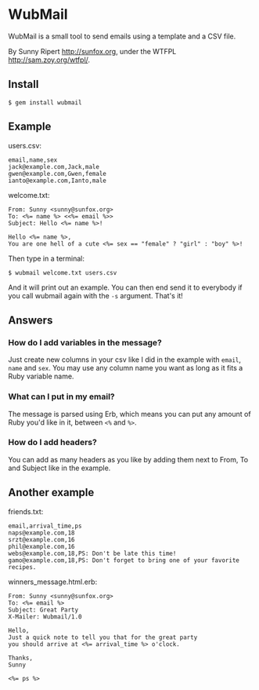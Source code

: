 WubMail
=======

WubMail is a small tool to send emails using a template and a CSV file.

By Sunny Ripert <http://sunfox.org>, under the WTFPL <http://sam.zoy.org/wtfpl/>.

Install
-------

    $ gem install wubmail

Example
-------

users.csv:

    email,name,sex
    jack@example.com,Jack,male
    gwen@example.com,Gwen,female
    ianto@example.com,Ianto,male

welcome.txt:

    From: Sunny <sunny@sunfox.org>
    To: <%= name %> <<%= email %>>
    Subject: Hello <%= name %>!

    Hello <%= name %>,
    You are one hell of a cute <%= sex == "female" ? "girl" : "boy" %>!

Then type in a terminal:

    $ wubmail welcome.txt users.csv

And it will print out an example. You can then end send it to everybody if you call wubmail again with the `-s` argument. That's it!


Answers
-------

### How do I add variables in the message?

Just create new columns in your csv like I did in the example with `email`, `name` and `sex`. You may use any column name you want as long as it fits a Ruby variable name.

### What can I put in my email?

The message is parsed using Erb, which means you can put any amount of Ruby you'd like in it, between `<%` and `%>`.

### How do I add headers?

You can add as many headers as you like by adding them next to From, To and Subject like in the example.


Another example
---------------

friends.txt:

    email,arrival_time,ps
    naps@example.com,18
    srzt@example.com,16
    phil@example.com,16
    webs@example.com,18,PS: Don't be late this time!
    gamo@example.com,18,PS: Don't forget to bring one of your favorite recipes.

winners_message.html.erb:

    From: Sunny <sunny@sunfox.org>
    To: <%= email %>
    Subject: Great Party
    X-Mailer: Wubmail/1.0

    Hello,
    Just a quick note to tell you that for the great party
    you should arrive at <%= arrival_time %> o'clock.

    Thanks,
    Sunny

    <%= ps %>

